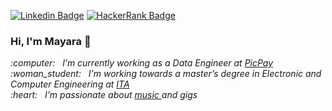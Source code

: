 [![Linkedin Badge](https://img.shields.io/badge/-mayaramorais-blue?style=flat-square&logo=Linkedin&logoColor=white&link=https://www.linkedin.com/in/mayara-morais-59250665/)](https://www.linkedin.com/in/mayara-morais-59250665/)
[![HackerRank Badge](https://img.shields.io/badge/-mayaramorais-green?style=flat-square&logo=Hackerrank&logoColor=white&link=https://www.hackerrank.com/mayaramorais/)](https://www.hackerrank.com/mayaramorais/)


### Hi, I'm Mayara 👋

<p><em>
       :computer:&nbsp;&nbsp;&nbsp;I’m currently working as a Data Engineer at <a href="https://picpay.com/site"> PicPay </a> <br/>
       :woman_student:&nbsp;&nbsp;&nbsp;I'm working towards a master’s degree in Electronic and Computer Engineering at <a href="http://www.ita.br/"> ITA </a> <br/>
       :heart:&nbsp;&nbsp;&nbsp;I'm passionate about <a href="https://open.spotify.com/user/mayaravaleria"> music </a> and gigs
<em/><p/>
